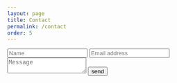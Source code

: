 ```yaml
---
layout: page
title: Contact
permalink: /contact
order: 5
---
```

<style>
  .page-content {
  
  }

  .page-content form {
    margin: auto;
    max-width: 414px;
    display: grid;
    grid-gap: 2rem;
    font-size: 1.1rem;
  }

  .page-content form input, .page-content form textarea {
    font-size: inherit;
    padding: 1rem;
  }

  .page-content form textarea {
    resize: vertical;
    min-height: 6rem;
  }

   .page-content form button {
    justify-self: flex-end;
    padding: 0.5rem 1rem;
    text-transform: uppercase;
    background: transparent;
    color: black;
    border: 1px solid black;
    opacity: 0.5;
    cursor: pointer;
    font-size: inherit;
  }

  .page-content form button:hover {
    opacity: 1;
  }

  .page-content form button:active {
    opacity: 1;
    background: black;
    color: white;
  }
</style>

<form action="/api/contact" method="POST" onsubmit="javascript:sendEmail(event)">
  <input id="name" type="text" placeholder="Name"/>
  <input id="email" type="email" placeholder="Email address"/>
  <textarea id="message" placeholder="Message"></textarea>
  <button type="submit">send</button>
</form>
<script>
async function sendEmail(event) {
  event.preventDefault();
  const form = event.target;
  const fields = Array.from(form.querySelectorAll(`input:not([type="button"])[id], textarea[id]`));
  const url = form.action;

  const body = fields.reduce((body, el) => ({...body, [el.id]: el.value}), {});
  console.log(body);

  let res;

  try {
    res = await fetch(url, {
      method: "POST", 
      headers: {
        "content-type": "application/json"
      }, 
      body: JSON.stringify(body),
    });
  } catch (err) {
    console.error(err);
  } finally {
    if (!res?.ok) {
      return alert(`ERROR sending email`);
    }

    return alert(`Email sent successfully!`);
  }
}
</script>
